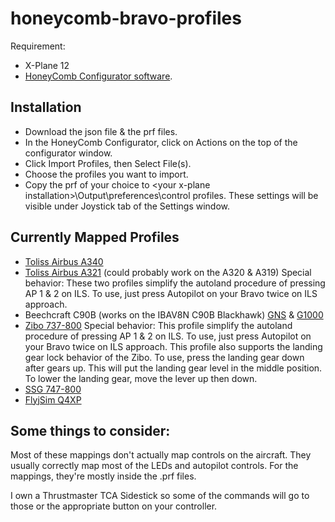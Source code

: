 # honeycomb-bravo-profiles

Requirement:
- X-Plane 12
- [HoneyComb Configurator software](https://flyhoneycomb.com/pages/downloads).

## Installation

- Download the json file & the prf files.
- In the HoneyComb Configurator, click on Actions on the top of the configurator window.
- Click Import Profiles, then Select File(s).
- Choose the profiles you want to import.
- Copy the prf of your choice to <your x-plane installation\>\Output\preferences\control profiles. These settings will be visible under Joystick tab of the Settings window. 

## Currently Mapped Profiles

- [Toliss Airbus A340](https://toliss.com/pages/a340-600)
- [Toliss Airbus A321](https://toliss.com/pages/a321) (could probably work on the A320 & A319)
Special behavior: These two profiles simplify the autoland procedure of pressing AP 1 & 2 on ILS. To use, just press Autopilot on your Bravo twice on ILS approach.
- Beechcraft C90B (works on the IBAV8N C90B Blackhawk) [GNS](https://forums.x-plane.org/files/file/92114-king-air-c90b-evo-gns-blackhawk-xp12/) & [G1000](https://forums.x-plane.org/files/file/89178-king-air-c90b-evo-g1000-blackhawk/)
- [Zibo 737-800](https://forums.x-plane.org/forums/topic/138974-b737-800x-zibo-mod-info-installation-download-links/)
Special behavior: This profile simplify the autoland procedure of pressing AP 1 & 2 on ILS. To use, just press Autopilot on your Bravo twice on ILS approach. This profile also supports the landing gear lock behavior of the Zibo. To use, press the landing gear down after gears up. This will put the landing gear level in the middle position. To lower the landing gear, move the lever up then down. 
- [SSG 747-800](https://store.x-plane.org/B-747-8-Series-Anniversary-Edition_p_1079.html)
- [FlyjSim Q4XP](https://www.flyjsim.com/q4xp)

## Some things to consider:
Most of these mappings don't actually map controls on the aircraft. They usually correctly map most of the LEDs and autopilot controls. For the mappings, they're mostly inside the .prf files.

I own a Thrustmaster TCA Sidestick so some of the commands will go to those or the appropriate button on your controller.
